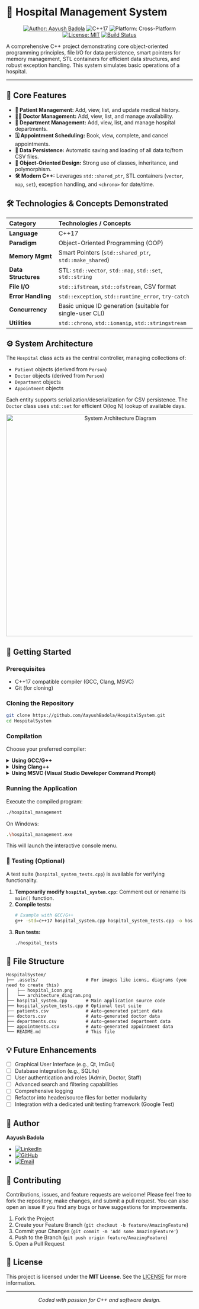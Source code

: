 
# 🏥 Hospital Management System 


<p align="center">
  <a href="https://www.linkedin.com/in/aayush-badola-0a7b2b343/"><img src="https://img.shields.io/badge/Author-Aayush%20Badola-blue?style=for-the-badge&logo=linkedin" alt="Author: Aayush Badola"></a>
  <img src="https://img.shields.io/badge/C%2B%2B-17-00599C.svg?style=for-the-badge&logo=c%2B%2B&logoColor=white" alt="C++17">
  <img src="https://img.shields.io/badge/Platform-Cross--Platform-lightgrey.svg?style=for-the-badge" alt="Platform: Cross-Platform">
  <a href="https://opensource.org/licenses/MIT"><img src="https://img.shields.io/badge/License-MIT-green.svg?style=for-the-badge" alt="License: MIT"></a>
  <!-- Example Build Status Badge (replace with actual if you set up CI) -->
  <a href="https://github.com/AayushBadola/HospitalSystem/actions"><img src="https://img.shields.io/github/actions/workflow/status/AayushBadola/HospitalSystem/cpp-build.yml?branch=main&style=for-the-badge&logo=githubactions&label=Build" alt="Build Status"></a>
  <!-- If you set up a C++ build workflow in GitHub Actions, this badge can show its status -->
</p>

A comprehensive C++ project demonstrating core object-oriented programming principles, file I/O for data persistence, smart pointers for memory management, STL containers for efficient data structures, and robust exception handling. This system simulates basic operations of a hospital.

---

## 🌟 Core Features

*   **👤 Patient Management:** Add, view, list, and update medical history.
*   **👨‍⚕️ Doctor Management:** Add, view, list, and manage availability.
*   **🏢 Department Management:** Add, view, list, and manage hospital departments.
*   **🗓️ Appointment Scheduling:** Book, view, complete, and cancel appointments.
*   **💾 Data Persistence:** Automatic saving and loading of all data to/from CSV files.
*   **🧠 Object-Oriented Design:** Strong use of classes, inheritance, and polymorphism.
*   **🛠️ Modern C++:** Leverages `std::shared_ptr`, STL containers (`vector`, `map`, `set`), exception handling, and `<chrono>` for date/time.

## 🛠️ Technologies & Concepts Demonstrated

| Category          | Technologies / Concepts                                       |
| :---------------- | :------------------------------------------------------------ |
| **Language**      | C++17                                                         |
| **Paradigm**      | Object-Oriented Programming (OOP)                             |
| **Memory Mgmt**   | Smart Pointers (`std::shared_ptr`, `std::make_shared`)        |
| **Data Structures** | STL: `std::vector`, `std::map`, `std::set`, `std::string`     |
| **File I/O**      | `std::ifstream`, `std::ofstream`, CSV format                  |
| **Error Handling**| `std::exception`, `std::runtime_error`, `try-catch`           |
| **Concurrency**   | Basic unique ID generation (suitable for single-user CLI)     |
| **Utilities**     | `std::chrono`, `std::iomanip`, `std::stringstream`            |

## ⚙️ System Architecture

The `Hospital` class acts as the central controller, managing collections of:
*   `Patient` objects (derived from `Person`)
*   `Doctor` objects (derived from `Person`)
*   `Department` objects
*   `Appointment` objects

Each entity supports serialization/deserialization for CSV persistence. The `Doctor` class uses `std::set` for efficient O(log N) lookup of available days.

<p align="center">
  <img src="https://raw.githubusercontent.com/AayushBadola/HospitalSystem/main/.assets/architecture_diagram.png" alt="System Architecture Diagram" width="600"/>
  <!-- Note: You'll need to create and add an architecture_diagram.png to a .assets folder -->
</p>

## 🚀 Getting Started

### Prerequisites

*   C++17 compatible compiler (GCC, Clang, MSVC)
*   Git (for cloning)

### Cloning the Repository

```bash
git clone https://github.com/AayushBadola/HospitalSystem.git
cd HospitalSystem
```

### Compilation

Choose your preferred compiler:

<details>
<summary><strong>Using GCC/G++</strong></summary>

```bash
g++ -std=c++17 hospital_system.cpp -o hospital_management
```
</details>

<details>
<summary><strong>Using Clang++</strong></summary>

```bash
clang++ -std=c++17 hospital_system.cpp -o hospital_management
```
</details>

<details>
<summary><strong>Using MSVC (Visual Studio Developer Command Prompt)</strong></summary>

```bash
cl /std:c++17 /EHsc hospital_system.cpp /Fe:hospital_management.exe
```
</details>

### Running the Application

Execute the compiled program:

```bash
./hospital_management
```
On Windows:
```bash
.\hospital_management.exe
```
This will launch the interactive console menu.

### 🧪 Testing (Optional)

A test suite (`hospital_system_tests.cpp`) is available for verifying functionality.

1.  **Temporarily modify `hospital_system.cpp`:** Comment out or rename its `main()` function.
2.  **Compile tests:**
    ```bash
    # Example with GCC/G++
    g++ -std=c++17 hospital_system.cpp hospital_system_tests.cpp -o hospital_tests
    ```
3.  **Run tests:**
    ```bash
    ./hospital_tests
    ```

## 📁 File Structure

```
HospitalSystem/
├── .assets/                  # For images like icons, diagrams (you need to create this)
│   ├── hospital_icon.png
│   └── architecture_diagram.png
├── hospital_system.cpp       # Main application source code
├── hospital_system_tests.cpp # Optional test suite
├── patients.csv              # Auto-generated patient data
├── doctors.csv               # Auto-generated doctor data
├── departments.csv           # Auto-generated department data
├── appointments.csv          # Auto-generated appointment data
└── README.md                 # This file
```

## 💡 Future Enhancements

*   [ ] Graphical User Interface (e.g., Qt, ImGui)
*   [ ] Database integration (e.g., SQLite)
*   [ ] User authentication and roles (Admin, Doctor, Staff)
*   [ ] Advanced search and filtering capabilities
*   [ ] Comprehensive logging
*   [ ] Refactor into header/source files for better modularity
*   [ ] Integration with a dedicated unit testing framework (Google Test)

## 👤 Author

**Aayush Badola**

*   <a href="https://www.linkedin.com/in/aayush-badola-0a7b2b343/"><img src="https://img.shields.io/badge/LinkedIn-0077B5?style=for-the-badge&logo=linkedin&logoColor=white" alt="LinkedIn"></a>
*   <a href="https://github.com/AayushBadola"><img src="https://img.shields.io/badge/GitHub-181717?style=for-the-badge&logo=github&logoColor=white" alt="GitHub"></a>
*   <a href="mailto:aayush.badola2@gmail.com"><img src="https://img.shields.io/badge/Email-D14836?style=for-the-badge&logo=gmail&logoColor=white" alt="Email"></a>

## 🤝 Contributing

Contributions, issues, and feature requests are welcome!
Please feel free to fork the repository, make changes, and submit a pull request.
You can also open an issue if you find any bugs or have suggestions for improvements.

1.  Fork the Project
2.  Create your Feature Branch (`git checkout -b feature/AmazingFeature`)
3.  Commit your Changes (`git commit -m 'Add some AmazingFeature'`)
4.  Push to the Branch (`git push origin feature/AmazingFeature`)
5.  Open a Pull Request

## 📜 License

This project is licensed under the **MIT License**. See the [LICENSE](https://opensource.org/licenses/MIT) for more information.

---

<p align="center"><em>Coded with passion for C++ and software design.</em></p>
